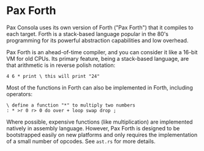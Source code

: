 # Pax Forth

Pax Consola uses its own version of Forth ("Pax Forth") that it compiles to each target. Forth is a stack-based
language popular in the 80's programming for its powerful abstraction capabilities and low overhead.

Pax Forth is an ahead-of-time compiler, and you can consider it like a 16-bit VM for old CPUs. Its
primary feature, being a stack-based language, are that arithmetic is in reverse polish notation:

```fth
4 6 * print \ this will print "24"
```

Most of the functions in Forth can also be implemented in Forth, including operators:

```forth
\ define a function "*" to multiply two numbers
: * >r 0 r> 0 do over + loop swap drop ;
```

Where possible, expensive functions (like multiplication) are implemented natively in assembly
language. However, Pax Forth is designed to be bootstrapped easily on new platforms and only
requires the implementation of a small number of opcodes. See `ast.rs` for more details.
